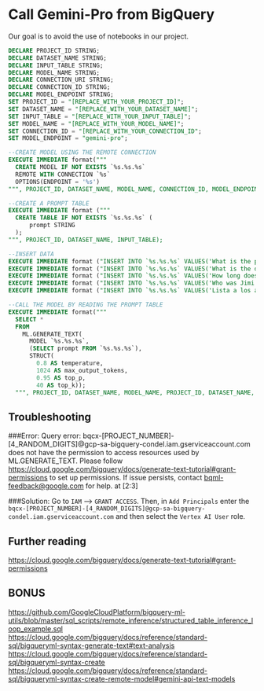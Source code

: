 # Call Gemini-Pro from BigQuery

Our goal is to avoid the use of notebooks in our project.

```sql
DECLARE PROJECT_ID STRING;
DECLARE DATASET_NAME STRING;
DECLARE INPUT_TABLE STRING;
DECLARE MODEL_NAME STRING;
DECLARE CONNECTION_URI STRING;
DECLARE CONNECTION_ID STRING;
DECLARE MODEL_ENDPOINT STRING;
SET PROJECT_ID = "[REPLACE_WITH_YOUR_PROJECT_ID]";
SET DATASET_NAME = "[REPLACE_WITH_YOUR_DATASET_NAME]";
SET INPUT_TABLE = "[REPLACE_WITH_YOUR_INPUT_TABLE]";
SET MODEL_NAME = "[REPLACE_WITH_YOUR_MODEL_NAME]";
SET CONNECTION_ID = "[REPLACE_WITH_YOUR_CONNECTION_ID";
SET MODEL_ENDPOINT = "gemini-pro";

--CREATE MODEL USING THE REMOTE CONNECTION
EXECUTE IMMEDIATE format("""
  CREATE MODEL IF NOT EXISTS `%s.%s.%s` 
  REMOTE WITH CONNECTION `%s` 
  OPTIONS(ENDPOINT = '%s')
""", PROJECT_ID, DATASET_NAME, MODEL_NAME, CONNECTION_ID, MODEL_ENDPOINT);

--CREATE A PROMPT TABLE
EXECUTE IMMEDIATE format ("""
  CREATE TABLE IF NOT EXISTS `%s.%s.%s` (
      prompt STRING
  );
""", PROJECT_ID, DATASET_NAME, INPUT_TABLE);

--INSERT DATA
EXECUTE IMMEDIATE format ("INSERT INTO `%s.%s.%s` VALUES('What is the purpose of dreams?')", PROJECT_ID, DATASET_NAME, INPUT_TABLE);
EXECUTE IMMEDIATE format ("INSERT INTO `%s.%s.%s` VALUES('What is the distance from Earth to the Moon?')", PROJECT_ID, DATASET_NAME, INPUT_TABLE);
EXECUTE IMMEDIATE format ("INSERT INTO `%s.%s.%s` VALUES('How long does it take the light to arrive from the Sun to platnet Earth?')", PROJECT_ID, DATASET_NAME, INPUT_TABLE);
EXECUTE IMMEDIATE format ("INSERT INTO `%s.%s.%s` VALUES('Who was Jimi Hendrix?')", PROJECT_ID, DATASET_NAME, INPUT_TABLE);
EXECUTE IMMEDIATE format ("INSERT INTO `%s.%s.%s` VALUES('Lista a los actores de la película Matrix')", PROJECT_ID, DATASET_NAME, INPUT_TABLE);

--CALL THE MODEL BY READING THE PROMPT TABLE
EXECUTE IMMEDIATE format("""
  SELECT *
  FROM
    ML.GENERATE_TEXT(
      MODEL `%s.%s.%s`,
      (SELECT prompt FROM `%s.%s.%s`),
      STRUCT(
        0.8 AS temperature,
        1024 AS max_output_tokens,
        0.95 AS top_p,
        40 AS top_k));
  """, PROJECT_ID, DATASET_NAME, MODEL_NAME, PROJECT_ID, DATASET_NAME, INPUT_TABLE);
```

## Troubleshooting

###Error: 
Query error: bqcx-[PROJECT_NUMBER]-[4_RANDOM_DIGITS]@gcp-sa-bigquery-condel.iam.gserviceaccount.com does not have the permission to access resources used by ML.GENERATE_TEXT. Please follow https://cloud.google.com/bigquery/docs/generate-text-tutorial#grant-permissions to set up permissions. If issue persists, contact bqml-feedback@google.com for help. at [2:3]

###Solution: 
Go to `IAM` --> `GRANT ACCESS`. Then, in `Add Principals` enter the `bqcx-[PROJECT_NUMBER]-[4_RANDOM_DIGITS]@gcp-sa-bigquery-condel.iam.gserviceaccount.com` and then select the `Vertex AI User` role.

## Further reading

https://cloud.google.com/bigquery/docs/generate-text-tutorial#grant-permissions

## BONUS
https://github.com/GoogleCloudPlatform/bigquery-ml-utils/blob/master/sql_scripts/remote_inference/structured_table_inference_loop_example.sql
https://cloud.google.com/bigquery/docs/reference/standard-sql/bigqueryml-syntax-generate-text#text-analysis
https://cloud.google.com/bigquery/docs/reference/standard-sql/bigqueryml-syntax-create
https://cloud.google.com/bigquery/docs/reference/standard-sql/bigqueryml-syntax-create-remote-model#gemini-api-text-models

